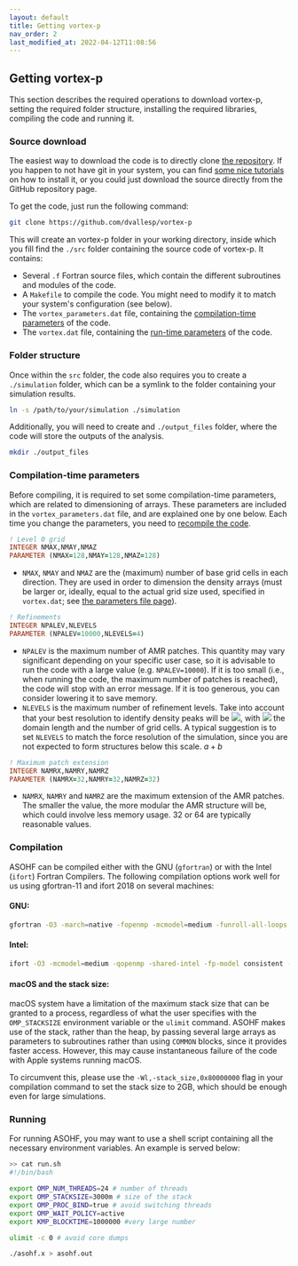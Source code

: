 ```yaml
---
layout: default
title: Getting vortex-p
nav_order: 2
last_modified_at: 2022-04-12T11:08:56
---
```


## Getting vortex-p

This section describes the required operations to download vortex-p, setting the required folder structure, installing the required libraries, compiling the code and running it.

### Source download

The easiest way to download the code is to directly clone [the repository](https://github.com/dvallesp/vortex-p). If you happen to not have git in your system, you can find [some nice tutorials](https://git-scm.com/book/en/v2/Getting-Started-Installing-Git) on how to install it, or you could just download the source directly from the GitHub repository page.

To get the code, just run the following command:

```bash
git clone https://github.com/dvallesp/vortex-p
```

This will create an vortex-p folder in your working directory, inside which you fill find the `./src` folder containing the source code of vortex-p. It contains:

- Several `.f` Fortran source files, which contain the different subroutines and modules of the code. 
- A `Makefile` to compile the code. You might need to modify it to match your system's configuration (see below).
- The `vortex_parameters.dat` file, containing the [compilation-time parameters](#compilation-time-parameters) of the code.
- The `vortex.dat` file, containing the [run-time parameters](set_parameters.md) of the code.

### Folder structure

Once within the `src` folder, the code also requires you to create a `./simulation` folder, which can be a symlink to the folder containing your simulation results.

```bash 
ln -s /path/to/your/simulation ./simulation
```
Additionally, you will need to create and `./output_files` folder, where the code will store the outputs of the analysis.

```bash
mkdir ./output_files
```

### Compilation-time parameters

Before compiling, it is required to set some compilation-time parameters, which are related to dimensioning of arrays. These parameters are included in the `vortex_parameters.dat` file, and are explained one by one below. Each time you change the parameters, you need to [recompile the code](#compilation).

```fortran 
! Level 0 grid 
INTEGER NMAX,NMAY,NMAZ
PARAMETER (NMAX=128,NMAY=128,NMAZ=128)
```
- `NMAX`, `NMAY` and `NMAZ` are the (maximum) number of base grid cells in each direction. They are used in order to dimension the density arrays (must be larger or, ideally, equal to the actual grid size used, specified in `vortex.dat`; see [the parameters file page](set_parameters.md)).
  
```fortran 
! Refinements 
INTEGER NPALEV,NLEVELS
PARAMETER (NPALEV=10000,NLEVELS=4) 
```
- `NPALEV` is the maximum number of AMR patches. This quantity may vary significant depending on your specific user case, so it is advisable to run the code with a large value (e.g. `NPALEV=10000`). If it is too small (i.e., when running the code, the maximum number of patches is reached), the code will stop with an error message. If it is too generous, you can consider lowering it to save memory.
- `NLEVELS` is the maximum number of refinement levels. Take into account that your best resolution to identify density peaks will be <img src="https://render.githubusercontent.com/render/math?math=L/(N_x \cdot 2^\mathrm{NLEVELS})">, with <img src="https://render.githubusercontent.com/render/math?math=L, \, N_x"> the domain length and the number of grid cells. A typical suggestion is to set `NLEVELS` to match the force resolution of the simulation, since you are not expected to form structures below this scale. $a + b$

```fortran 
! Maximum patch extension 
INTEGER NAMRX,NAMRY,NAMRZ
PARAMETER (NAMRX=32,NAMRY=32,NAMRZ=32)
```
- `NAMRX`, `NAMRY` and `NAMRZ` are the maximum extension of the AMR patches. The smaller the value, the more modular the AMR structure will be, which could involve less memory usage. 32 or 64 are typically reasonable values.



### Compilation

ASOHF can be compiled either with the GNU (`gfortran`) or with the Intel (`ifort`) Fortran Compilers. The following compilation options work well for us using gfortran-11 and ifort 2018 on several machines:

#### GNU:
```bash
gfortran -O3 -march=native -fopenmp -mcmodel=medium -funroll-all-loops -fprefetch-loop-arrays -mieee-fp -ftree-vectorize particles.f asohf.f -o asohf.x
```

#### Intel:
```bash
ifort -O3 -mcmodel=medium -qopenmp -shared-intel -fp-model consistent -ipo -xHost particles.f asohf.f -o asohf.x
```

#### macOS and the stack size:
macOS system have a limitation of the maximum stack size that can be granted to a process, regardless of what the user specifies with the `OMP_STACKSIZE` environment variable or the `ulimit` command. ASOHF makes use of the stack, rather than the heap, by passing several large arrays as parameters to subroutines rather than using `COMMON` blocks, since it provides faster access. However, this may cause instantaneous failure of the code with Apple systems running macOS.

To circumvent this, please use the `-Wl,-stack_size,0x80000000` flag in your compilation command to set the stack size to 2GB, which should be enough even for large simulations. 

### Running

For running ASOHF, you may want to use a shell script containing all the necessary environment variables. An example is served below:

```bash
>> cat run.sh
#!/bin/bash

export OMP_NUM_THREADS=24 # number of threads
export OMP_STACKSIZE=3000m # size of the stack
export OMP_PROC_BIND=true # avoid switching threads
export OMP_WAIT_POLICY=active
export KMP_BLOCKTIME=1000000 #very large number

ulimit -c 0 # avoid core dumps

./asohf.x > asohf.out
```
